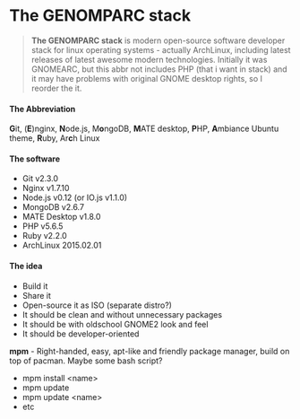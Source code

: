 # The GENOMPARC stack
> **The GENOMPARC stack** is modern open-source software developer stack for linux operating systems - actually ArchLinux, including latest releases of latest awesome modern technologies.
Initially it was GNOMEARC, but this abbr not includes PHP (that i want in stack) and it may have problems with original GNOME desktop rights, so I reorder the it.

#### The Abbreviation
**G**it, (**E**)nginx, **N**ode.js, M**o**ngoDB, **M**ATE desktop, **P**HP, **A**mbiance Ubuntu theme, **R**uby, Ar**c**h Linux

#### The software
- Git v2.3.0
- Nginx v1.7.10
- Node.js v0.12 (or IO.js v1.1.0)
- MongoDB v2.6.7
- MATE Desktop v1.8.0
- PHP v5.6.5
- Ruby v2.2.0
- ArchLinux 2015.02.01

#### The idea
- Build it
- Share it
- Open-source it as ISO (separate distro?)
- It should be clean and without unnecessary packages
- It should be with oldschool GNOME2 look and feel 
- It should be developer-oriented

**mpm** - Right-handed, easy, apt-like and friendly package manager, build on top of pacman. Maybe some bash script?
- mpm install \<name\>
- mpm update
- mpm update \<name\>
- etc
